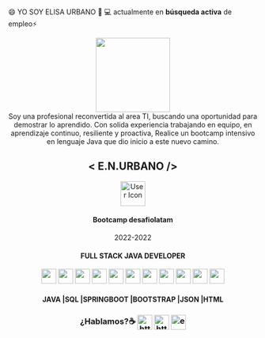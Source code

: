 😄 YO SOY ELISA URBANO 👋
 💻 actualmente en **búsqueda activa** de empleo⚡

<!DOCTYPE html>
<head>
<html lang="en" data-color-mode="auto" data-light-theme="light_tritanopia" data-dark-theme="dark_high_contrast" data-a11y-animated-images="system">
  <meta charset="UTF-8">
  <meta http-equiv="X-UA-Compatible" content="IE=edge">
  <meta name="viewport" content="width=device-width, initial-scale=1.0">
  <link rel="stylesheet" href="https://use.fontawesome.com/releases/v6.1.1/css/all.css"
    integrity="sha384-/frq1SRXYH/bSyou/HUp/hib7RVN1TawQYja658FEOodR/FQBKVqT9Ol+Oz3Olq5" crossorigin="anonymous">
  <link rel="preconnect" href="https://fonts.googleapis.com">
  <link rel="preconnect" href="https://fonts.gstatic.com" crossorigin>
  <link  href="https://fonts.googleapis.com/css2?family=Lobster&family=Lobster+Two&family=Open+Sans:wght@300&family=Poppins:wght@200;300;600&family=Roboto:wght@300&display=swap"
    rel="stylesheet">
    <link rel="preconnect" href="https://fonts.googleapis.com">
    <link rel="preconnect" href="https://fonts.gstatic.com" crossorigin>
    <link href="https://fonts.googleapis.com/css2?family=Plus+Jakarta+Sans&display=swap" rel="stylesheet">
  <link href="https://cdn.jsdelivr.net/npm/bootstrap@5.0.2/dist/css/bootstrap.min.css" rel="stylesheet"
    integrity="sha384-EVSTQN3/azprG1Anm3QDgpJLIm9Nao0Yz1ztcQTwFspd3yD65VohhpuuCOmLASjC" crossorigin="anonymous">
  <link rel="stylesheet" href="assets/css/style.css">
<!--  <script defer src="https://app.embed.im/snow.js"></script> -->


</head>
  <header class="header">
     <nav id="menu" class="navbar fixed-top navbar-expand-lg ">
      <div class="container">
        <a href="https://linkedin.com/in/enurbanomz"></a>
        </nav>
        <div class="container border-top  mt-5" id="skills">
        <div class="row align-items-center">
            <div class="col-md-6 col-12 imagen-bg position-relative">
              <img src="https://user-images.githubusercontent.com/103292411/213324702-2049d376-6883-4f64-843e-48e286e69eef.png" class="rounded-circle" width="150rem">
            </div>
          <span > Soy una profesional reconvertida al area TI, buscando una oportunidad para demostrar lo aprendido. Con solida experiencia
          trabajando en equipo, en aprendizaje continuo, resiliente y proactiva,
           Realice un bootcamp intensivo en lenguaje Java que dio inicio a este nuevo camino.
         </span>
           <div class="col-sm-6 col-12 ">
       <h2 class="text-center ">< E.N.URBANO /></h2>
     </div>
           <div class="col-md-6 col-12 text-center">
        <img src="http://blog.desafiolatam.com/wp-content/uploads/2017/06/giphy-1.gif" id="icon" alt="User Icon" height="50" data-bs-toggle="tooltip" data-bs-placement="top" title="full stack java developer"></i></i>
        <h4> Bootcamp desafiolatam</h4>
        <p>2022-2022</p>
      </div>
            <h4>
                  <span style='--content:"YO SOY ELISA";--start-color:#007CF0;>YO SOY ELISA </span></h4>
                  <hr class="hero-line opacity-200 mx-auto w-15">
                  <h4>
                  <span style='--content:"FULL STACK JAVA DEVELOPER";--start-color:#7928ca;'>FULL STACK JAVA DEVELOPER</span></h4>
                   <img src="https://user-images.githubusercontent.com/103292411/204976672-146923bc-45c3-4928-91cb-043a3f9cab7f.png" id="icon" height="30"></i>
                   <img src="https://user-images.githubusercontent.com/103292411/204977511-5f36c51a-d03b-454e-b16c-683d11185d34.png" id="icon" height="30"></i>
                   <img src="https://user-images.githubusercontent.com/103292411/204978042-e451daa5-2110-4624-8389-31ab20487784.png" id="icon" height="30"></i>
                   <img src="https://user-images.githubusercontent.com/103292411/204978314-66b203d9-45b7-4155-96c4-fd91c86f27ef.png" id="icon" height="30"></i>
                   <img src="https://user-images.githubusercontent.com/103292411/204980150-37054a52-a3a8-4cec-9bc2-8b8e0caecbec.png" id="icon" height="30"></i>
                   <img src="https://uxwing.com/wp-content/themes/uxwing/download/brands-and-social-media/postgresql-icon.png" id="icon" height="30"></i>
                   <img src="https://miro.medium.com/max/325/1*zzvdRmHGGXONZpuQ2FeqsQ.png" id="icon" height="30"></i>
                   <img src="https://th.bing.com/th/id/OIP.2_W-SgxRlaE_2ACNN7hsTwAAAA?pid=ImgDet&rs=1" id="icon" height="30"></i>
                   <img src="https://hadrienj.github.io/assets/images/icons/heroku.png" id="icon" height="30"></i>
                   <img src="https://user-images.githubusercontent.com/674621/71187801-14e60a80-2280-11ea-94c9-e56576f76baf.png" id="icon" height="30"></i>
                   <img src="https://testautomation.dev/wp-content/uploads/2020/09/eclipse-ide-icon.png" id="icon" height="30"></i>
              <h4>
         <span style='--content:"JAVA|SQL|SPRINGBOOT|BOOTSTRAP|JSON|HTML";--start-color:#FF4D4D;'>JAVA |SQL |SPRINGBOOT |BOOTSTRAP |JSON |HTML</span>
              </h4>
    <h3> ¿Hablamos?☕️</>
      <a href="https://linkedin.com/in/enurbanomz" target="blank"><img align="center" src="https://cdn-icons-png.flaticon.com/128/3938/3938061.png" alt="https://linkedin.com/in/enurbanomz"  height="30" /></a>
       <a href="https://portafolio2023.vercel.app/" target="blank"><img align="center"
       src="https://cdn-icons-png.flaticon.com/512/6899/6899238.png" id="icon" alt="https://portpolio2022.vercel.app/" height="30"></a>
    <a href="mailto:enurbanom@outlook.com " target="blank"><img align="center" src="https://cdn-icons-png.flaticon.com/128/3349/3349258.png" alt="enurbanom@outlook.com"  height="30" /></a>


  </body>
</html>
          
           
        

<!--
**eurbano5090/eurbano5090** is a ✨ _special_ ✨ repository because its `README.md` (this file) appears on your GitHub profile.

Here are some ideas to get you started:

- 🔭 I’m currently working on ...
- 🌱 I’m currently learning ...
- 👯 I’m looking to collaborate on ...
- 🤔 I’m looking for help with ...
- 💬 Ask me about ...
- 📫 How to reach me: ...
- 😄 Pronouns: ...
- ⚡ Fun fact: ...
-->

